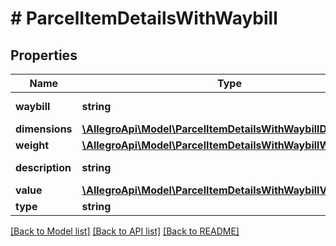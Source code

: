 # # ParcelItemDetailsWithWaybill

## Properties

Name | Type | Description | Notes
------------ | ------------- | ------------- | -------------
**waybill** | **string** | Parcel waybill. | [optional]
**dimensions** | [**\AllegroApi\Model\ParcelItemDetailsWithWaybillDimensions**](ParcelItemDetailsWithWaybillDimensions.md) |  | [optional]
**weight** | [**\AllegroApi\Model\ParcelItemDetailsWithWaybillWeight**](ParcelItemDetailsWithWaybillWeight.md) |  | [optional]
**description** | **string** | Parcel description. | [optional]
**value** | [**\AllegroApi\Model\ParcelItemDetailsWithWaybillValue**](ParcelItemDetailsWithWaybillValue.md) |  | [optional]
**type** | **string** |  | [optional]

[[Back to Model list]](../../README.md#models) [[Back to API list]](../../README.md#endpoints) [[Back to README]](../../README.md)
